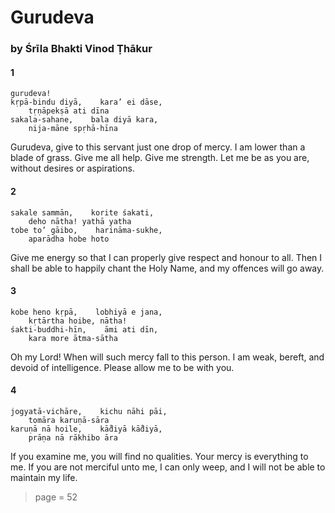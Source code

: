 # Gurudeva

### by Śrīla Bhakti Vinod Ṭhākur

#### 1

    gurudeva!
    kṛpā-bindu diyā,    kara’ ei dāse,
        tṛṇāpekṣā ati dīna
    sakala-sahane,    bala diyā kara,
        nija-māne spṛhā-hīna

Gurudeva, give to this servant just one drop of mercy. I am lower than a blade of grass. Give me all help. Give me strength. Let me be as you are, without desires or aspirations.

#### 2

    sakale sammān,    korite śakati,
        deho nātha! yathā yatha
    tobe to’ gāibo,    harināma-sukhe,
        aparādha hobe hoto

Give me energy so that I can properly give respect and honour to all. Then I shall be able to happily chant the Holy Name, and my offences will go away.

#### 3

    kobe heno kṛpā,    lobhiyā e jana,
        kṛtārtha hoibe, nātha!
    śakti-buddhi-hīn,    āmi ati dīn,
        kara more ātma-sātha

Oh my Lord! When will such mercy fall to this person. I am weak, bereft, and devoid of intelligence. Please allow me to be with you.

#### 4

    jogyatā-vichāre,    kichu nāhi pāi,
        tomāra karuṇā-sāra
    karuṇā nā hoile,    kā̐diyā kā̐diyā,
        prāṇa nā rākhibo āra

If you examine me, you will find no qualities. Your mercy is everything to me. If you are not merciful unto me, I can only weep, and I will not be able to maintain my life.


> page = 52